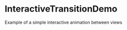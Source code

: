 InteractiveTransitionDemo
=========================

Example of a simple interactive animation between views

